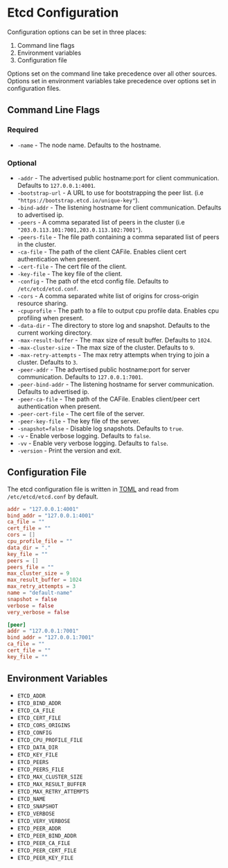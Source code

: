 # Etcd Configuration

Configuration options can be set in three places:

 1. Command line flags
 2. Environment variables
 3. Configuration file

Options set on the command line take precedence over all other sources.
Options set in environment variables take precedence over options set in
configuration files.

## Command Line Flags

### Required

* `-name` - The node name. Defaults to the hostname.

### Optional

* `-addr` - The advertised public hostname:port for client communication. Defaults to `127.0.0.1:4001`.
* `-bootstrap-url` - A URL to use for bootstrapping the peer list. (i.e `"https://bootstrap.etcd.io/unique-key"`).
* `-bind-addr` - The listening hostname for client communication. Defaults to advertised ip.
* `-peers` - A comma separated list of peers in the cluster (i.e `"203.0.113.101:7001,203.0.113.102:7001"`).
* `-peers-file` - The file path containing a comma separated list of peers in the cluster.
* `-ca-file` - The path of the client CAFile. Enables client cert authentication when present.
* `-cert-file` - The cert file of the client.
* `-key-file` - The key file of the client.
* `-config` - The path of the etcd config file. Defaults to `/etc/etcd/etcd.conf`.
* `-cors` - A comma separated white list of origins for cross-origin resource sharing.
* `-cpuprofile` - The path to a file to output cpu profile data. Enables cpu profiling when present.
* `-data-dir` - The directory to store log and snapshot. Defaults to the current working directory.
* `-max-result-buffer` - The max size of result buffer. Defaults to `1024`.
* `-max-cluster-size` - The max size of the cluster. Defaults to `9`.
* `-max-retry-attempts` - The max retry attempts when trying to join a cluster. Defaults to `3`.
* `-peer-addr` - The advertised public hostname:port for server communication. Defaults to `127.0.0.1:7001`.
* `-peer-bind-addr` - The listening hostname for server communication. Defaults to advertised ip.
* `-peer-ca-file` - The path of the CAFile. Enables client/peer cert authentication when present.
* `-peer-cert-file` - The cert file of the server.
* `-peer-key-file` - The key file of the server.
* `-snapshot=false` - Disable log snapshots. Defaults to `true`.
* `-v` - Enable verbose logging. Defaults to `false`.
* `-vv` - Enable very verbose logging. Defaults to `false`.
* `-version` - Print the version and exit.

## Configuration File

The etcd configuration file is written in [TOML](https://github.com/mojombo/toml)
and read from `/etc/etcd/etcd.conf` by default.

```TOML
addr = "127.0.0.1:4001"
bind_addr = "127.0.0.1:4001"
ca_file = ""
cert_file = ""
cors = []
cpu_profile_file = ""
data_dir = "."
key_file = ""
peers = []
peers_file = ""
max_cluster_size = 9
max_result_buffer = 1024
max_retry_attempts = 3
name = "default-name"
snapshot = false
verbose = false
very_verbose = false

[peer]
addr = "127.0.0.1:7001"
bind_addr = "127.0.0.1:7001"
ca_file = ""
cert_file = ""
key_file = ""
```

## Environment Variables

 * `ETCD_ADDR`
 * `ETCD_BIND_ADDR`
 * `ETCD_CA_FILE`
 * `ETCD_CERT_FILE`
 * `ETCD_CORS_ORIGINS`
 * `ETCD_CONFIG`
 * `ETCD_CPU_PROFILE_FILE`
 * `ETCD_DATA_DIR`
 * `ETCD_KEY_FILE`
 * `ETCD_PEERS`
 * `ETCD_PEERS_FILE`
 * `ETCD_MAX_CLUSTER_SIZE`
 * `ETCD_MAX_RESULT_BUFFER`
 * `ETCD_MAX_RETRY_ATTEMPTS`
 * `ETCD_NAME`
 * `ETCD_SNAPSHOT`
 * `ETCD_VERBOSE`
 * `ETCD_VERY_VERBOSE`
 * `ETCD_PEER_ADDR`
 * `ETCD_PEER_BIND_ADDR`
 * `ETCD_PEER_CA_FILE`
 * `ETCD_PEER_CERT_FILE`
 * `ETCD_PEER_KEY_FILE`
